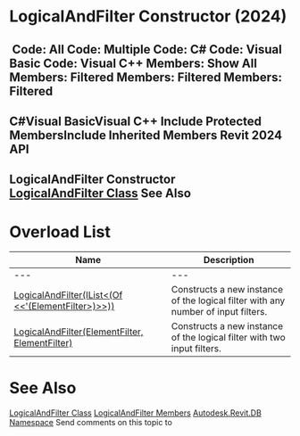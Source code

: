 # LogicalAndFilter Constructor (2024)

﻿
 Code: All Code: Multiple Code: C# Code: Visual Basic Code: Visual C++  Members: Show All Members: Filtered Members: Filtered Members: Filtered   
---  
C#Visual BasicVisual C++
Include Protected MembersInclude Inherited Members
Revit 2024 API  
---  
LogicalAndFilter Constructor   
[LogicalAndFilter Class](3e334aaf-2b39-58bd-d2cc-94e9c89bac57.md "LogicalAndFilter Class") See Also  
---  
# Overload List
| Name | Description |
| --- | --- |
| --- | --- | --- |
| [LogicalAndFilter(IList<(Of <<'(ElementFilter>)>>))](ce351a2d-c43e-e941-b28c-49726099c3a0.md "LogicalAndFilter Constructor \(IList\(ElementFilter\)\)") | Constructs a new instance of the logical filter with any number of input filters. |
| [LogicalAndFilter(ElementFilter, ElementFilter)](f7d7e9ae-8ace-77dd-69c2-e82580849bf2.md "LogicalAndFilter Constructor \(ElementFilter, ElementFilter\)") | Constructs a new instance of the logical filter with two input filters. |

# See Also
[LogicalAndFilter Class](3e334aaf-2b39-58bd-d2cc-94e9c89bac57.md "LogicalAndFilter Class")
[LogicalAndFilter Members](1b21d9d2-f07a-d092-a5e5-ed151ae6fb1c.md "LogicalAndFilter Members")
[Autodesk.Revit.DB Namespace](87546ba7-461b-c646-cbb1-2cb8f5bff8b2.md "Autodesk.Revit.DB Namespace")
Send comments on this topic to 